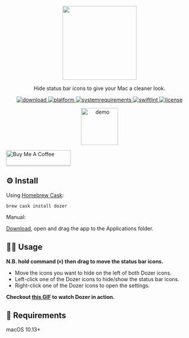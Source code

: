 <p align="center">
	<img width="200" height="200" margin-right="100%" src="https://raw.githubusercontent.com/Mortennn/Dozer/master/Stuff/AppIcon.png">
</p>
<p align="center">Hide status bar icons to give your Mac a cleaner look.</p>
<p align="center">
	<a href="https://github.com/Mortennn/Dozer/releases/latest">
 		<img src="https://img.shields.io/badge/download-latest-brightgreen.svg" alt="download">
	<a href="https://img.shields.io/badge/platform-macOS-lightgrey.svg">
 		<img src="https://img.shields.io/badge/platform-macOS-lightgrey.svg" alt="platform">
	</a>
	<a href="https://img.shields.io/badge/requirements-macOS High Sierra+-ff69b4.svg">
 		<img src="https://img.shields.io/badge/requirements-macOS High Sierra+-lightgrey.svg" alt="systemrequirements">
	</a>
	<a href="https://github.com/sindresorhus/swiftlint-sindre">
 		<img src="https://img.shields.io/badge/SwiftLint-Sindre-hotpink.svg" alt="swiftlint">
	</a>
	<a href="https://opensource.org/licenses/MPL-2.0">
 		<img src="https://img.shields.io/badge/License-MPL%202.0-orange.svg" alt="license">
	</a>
</p>
<p align="center">
	<img height="100" min-width="100" src="https://github.com/Mortennn/Dozer/raw/master/Stuff/demo.gif" alt="demo">
</p>

<p align="center"></p>
<a href="https://www.buymeacoffee.com/mortennn" target="_blank"><img src="https://www.buymeacoffee.com/assets/img/custom_images/orange_img.png" alt="Buy Me A Coffee" style="height: 41px !important;width: 174px !important;box-shadow: 0px 3px 2px 0px rgba(190, 190, 190, 0.5) !important;-webkit-box-shadow: 0px 3px 2px 0px rgba(190, 190, 190, 0.5) !important;" ></a>

## ⚙️ Install
Using [Homebrew Cask](https://caskroom.github.io/):
```shell
brew cask install dozer
```

Manual:

[Download](https://github.com/Mortennn/Dozer/releases/latest), open and drag the app to the Applications folder.

## 👨‍💻 Usage
**N.B. hold command (`⌘`) then drag to move the status bar icons.**

* Move the icons you want to hide on the left of both Dozer icons.
* Left-click one of the Dozer icons to hide/show the status bar icons.
* Right-click one of the Dozer icons to open the settings.

**Checkout [this GIF](https://raw.githubusercontent.com/Mortennn/Dozer/master/Stuff/demo.gif) to watch Dozer in action.**

## 📄 Requirements
macOS 10.13+